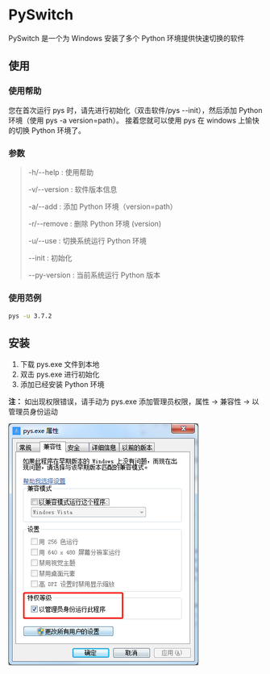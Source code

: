 # PySwitch
PySwitch 是一个为 Windows 安装了多个 Python 环境提供快速切换的软件


## 使用
### 使用帮助

您在首次运行 pys 时，请先进行初始化（双击软件/pys --init），然后添加 Python 环境（使用 pys -a version=path）。
接着您就可以使用 pys 在 windows 上愉快的切换 Python 环境了。

### 参数
> -h/--help       : 使用帮助
> 
> -v/--version    : 软件版本信息
> 
> -a/--add        : 添加 Python 环境（version=path）
> 
> -r/--remove     : 删除 Python 环境 (version)
> 
> -u/--use        : 切换系统运行 Python 环境
> 
> --init          : 初始化
> 
> --py-version    : 当前系统运行 Python 版本 

### 使用范例
```bash
pys -u 3.7.2
```

## 安装
1. 下载 pys.exe 文件到本地
2. 双击 pys.exe 进行初始化
3. 添加已经安装 Python 环境


**注：** 如出现权限错误，请手动为 pys.exe 添加管理员权限，属性 -> 兼容性 -> 以管理员身份运动

![添加管理员权限](./set_admin.png)

